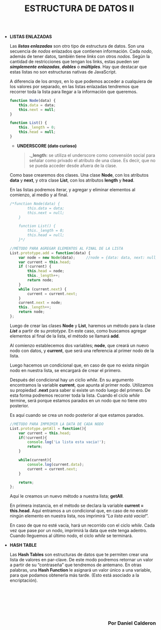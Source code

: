 <h1 align="center">ESTRUCTURA DE DATOS II</h1>
<br>
<br>

- **LISTAS ENLAZADAS**
    
    Las ***listas enlazadas*** son otro tipo de estructura de datos. Son una secuencia de *nodos* enlazados que contienen información. Cada *nodo*, además de tener datos, también tiene *links* con otros *nodos*. Según la cantidad de restricciones que tengan los links, estas pueden ser ***simplemente enlazadas***, ***dobles*** o ***múltiples***. Hay que destacar que estas listas no son estructuras nativas de JavaScript.
    
    A diferencia de los *arrays*, en lo que podemos acceder a cualquiera de los valores por separado, en las listas enlazadas tendremos que recorrer toda la lista para llegar a la información que queremos.
    
    ```jsx
    function Node(data) {
    	this.data = data;
    	this.next = null;
    }
    
    function List() {
    	this._length = 0;
    	this.head = null;
    }
    ```
    
    - **UNDERSCORE (dato curioso)**
        
        > **._length:** se utiliza el underscore como convensión social para señalar como privado el atributo de una clase. Es decir, que no se pueda acceder desde afuera de la clase.
        > 
    
    Como base crearemos dos clases. Una clase **Node**, con los atributos **data** y **next**, y otra clase **List**, con los atributos **length** y **head**.
    
    En las listas podremos iterar, y agregar y eliminar elementos al comienzo, al medio y al final.
    
    ```jsx
    /*function Node(data) {
    		this.data = data;
    		this.next = null;
    	}
    
    	function List() {
    		this._length = 0;
    		this.head = null;
    	}*/                     
    
    //MÉTODO PARA AGREGAR ELEMENTOS AL FINAL DE LA LISTA
    List.prototype.add = function(data) {
    	var node = new Node(data);     //node = {data: data, next: null}
    	var current = this.head;
    	if (!current) {
    		this.head = node;
    		this._length++;
    		return node;
    	}
    	while (current.next) {
    		current = current.next;
    	}
    	current.next = node;
    	this._length++;
    	return node;
    };
    ```
    
    Luego de crear las clases **Node** y **List**, haremos un método para la clase ***List*** a partir de su *prototype*. En este caso, como buscamos agregar elementos al final de la lista, el método se llamará **add**.
    
    Al comienzo establecemos dos variables; **node**, que creará un nuevo nodo con datos, y **current**, que será una referencia al primer nodo de la lista.
    
    Luego hacemos un condicional que, en caso de que no exista ningún nodo en nuestra lista, se encargará de crear el primero.
    
    Después del condicional hay un ciclio *while*. En su argumento encontramos la variable **current**, que apunta al primer nodo. Utilizamos su propiedad **.next** para saber si existe un nodo luego del primero. De esta forma podremos recorrer toda la lista. Cuando el ciclo *while* termine, será porque estamos parados en un nodo que no tiene otro posterior.
    
    Es aquí cuando se crea un nodo posterior al que estamos parados.
    
    ```jsx
    //MÉTODO PARA IMPRIMIR LA DATA DE CADA NODO
    List.prototype.getAll = function(){
    	var current = this.head;
    	if(!current){
    		console.log('La lista esta vacia!');
    		return;
    	}
    
    	while(current){
    		console.log(current.data);
    		current = current.next;
    	}
    
    	return;
    };
    ```
    
    Aquí le creamos un nuevo método a nuestra lista; **getAll**.
    
    En primera instancia, en el método se declara la variable **current = this.head**. Aquí entramos a un condicional que, en caso de no existir ningún elemento en nuestra lista, nos imprimirá “*La lista está vacía!*”. 
    
    En caso de que no esté vacía, hará un recorrido con el ciclo *while*. Cada vez que pase por un nodo, imprimirá la data que este tenga adentro. Cuando lleguemos al último nodo, el ciclo *while* se terminará.
    
- **HASH TABLE**
    
    Las **Hash Tables** son estructuras de datos que te permiten crear una lista de valores en par-clave. De este modo podremos retornar un valor a partir de su “contraseña” que tendremos de antemano. En otras palabras, una **Hash Function** le asignará un valor único a una variable, para que podamos obtenerla más tarde. (Esto está asociado a la encriptación).
    
<br>
<br>
<br>
<br>
<br>
<h3 align="right"> Por Daniel Calderon</h3>